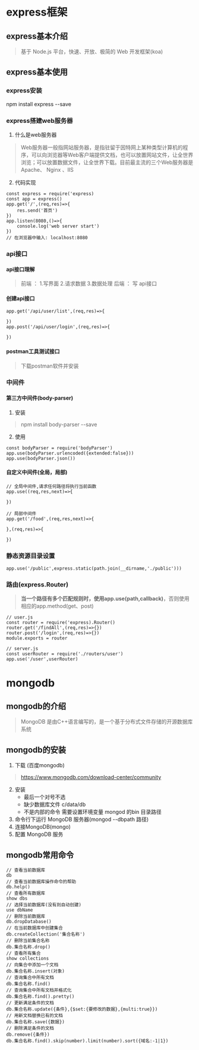 # express框架
## express基本介绍
> 基于 Node.js 平台，快速、开放、极简的 Web 开发框架(koa)
## express基本使用
### express安装
npm install express --save
### express搭建web服务器
1. 什么是web服务器
> Web服务器一般指网站服务器，是指驻留于因特网上某种类型计算机的程序，可以向浏览器等Web客户端提供文档，也可以放置网站文件，让全世界浏览；可以放置数据文件，让全世界下载。目前最主流的三个Web服务器是Apache、 Nginx 、IIS
2. 代码实现
```
const express = require('express)
const app = express()
app.get('/',(req,res)=>{
    res.send('首页')
})
app.listen(8080,()=>{
    console.log('web server start')
})
// 在浏览器中输入: localhost:8080 
```
### api接口
#### api接口理解
>  前端 ： 1.写界面  2.请求数据  3.数据处理
>  后端 ： 写 api接口
#### 创建api接口
```
app.get('/api/user/list',(req,res)=>{
    
})
app.post('/api/user/login',(req,res)=>{
    
})
```
#### postman工具测试接口
> 下载postman软件并安装
### 中间件
#### 第三方中间件(body-parser)
1. 安装
> npm install body-parser --save
2. 使用
```
const bodyParser = require('bodyParser')
app.use(bodyParser.urlencoded({extended:false}))
app.use(bodyParser.json())
```
#### 自定义中间件(全局，局部)
```
// 全局中间件,请求任何路径将执行当前函数
app.use((req,res,next)=>{
    
})

// 局部中间件
app.get('/food',(req,res,next)=>{

},(req,res)=>{

})
```
### 静态资源目录设置
```
app.use('/public',express.static(path.join(__dirname,'./public')))
```
### 路由(express.Router)

> **当一个路径有多个匹配规则时，使用app.use(path,callback)**，否则使用相应的app.method(get、post)

```
// user.js
const router = require('express).Router()
router.get('/findAll',(req,res)=>{})
router.post('/login',(req,res)=>{})
module.exports = router

// server.js
const userRouter = require('./routers/user')
app.use('/user',userRouter)

```
# mongodb
## mongodb的介绍
> MongoDB 是由C++语言编写的，是一个基于分布式文件存储的开源数据库系统
## mongodb的安装
1. 下载 (百度mongodb)
> https://www.mongodb.com/download-center/community
2. 安装  
    + 最后一个对号不选 
    + 缺少数据库文件  c/data/db
    + 不是内部的命令  需要设置环境变量 mongod 的bin 目录路径
3. 命令行下运行 MongoDB 服务器(mongod --dbpath 路径)
4. 连接MongoDB(mongo)
5. 配置 MongoDB 服务
## mongodb常用命令
```
// 查看当前数据库
db
// 查看当前数据库操作命令的帮助
db.help()
// 查看所有数据库
show dbs
// 选择当前数据库(没有则自动创建)
use dbName
// 删除当前数据库
db.dropDatabase()
// 在当前数据库中创建集合
db.createCollection('集合名称')
// 删除当前集合名称
db.集合名称.drop()
// 查看所有集合
show collections
// 向集合中添加一个文档
db.集合名称.insert(对象)
// 查询集合中所有文档
db.集合名称.find()
// 查询集合中所有文档并格式化
db.集合名称.find().pretty()
// 更新满足条件的文档
db.集合名称.update({条件},{$set:{要修改的数据},{multi:true}})
// 用新文档替换已有的文档
db.集合名称.save({数据})
// 删除满足条件的文档
db.remove({条件})
db.集合名称.find().skip(number).limit(number).sort({域名:-1|1})
```

